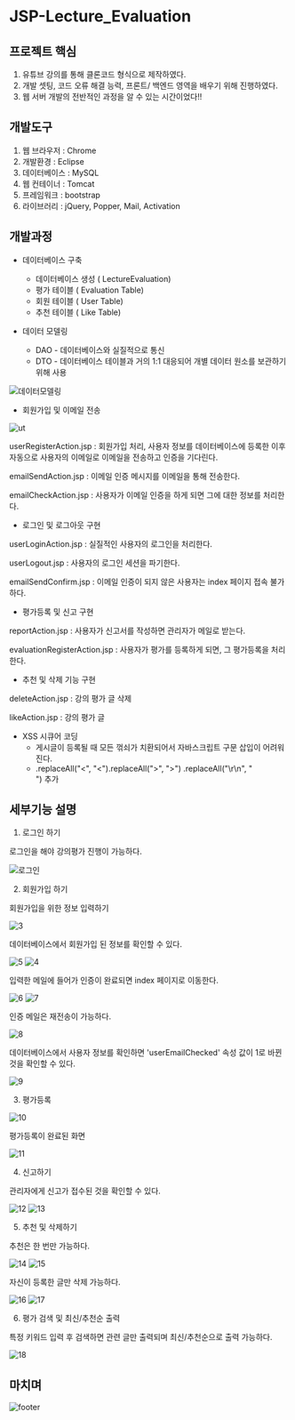 # JSP-Lecture_Evaluation
## 프로젝트 핵심
1. 유튜브 강의를 통해 클론코드 형식으로 제작하였다.
2. 개발 셋팅, 코드 오류 해결 능력, 프론트/ 백엔드 영역을 배우기 위해 진행하였다.
3. 웹 서버 개발의 전반적인 과정을 알 수 있는 시간이었다!!
## 개발도구
1. 웹 브라우저 : Chrome
2. 개발환경 : Eclipse
3. 데이터베이스 : MySQL
4. 웹 컨테이너 : Tomcat
5. 프레임워크 : bootstrap
6. 라이브러리 : jQuery, Popper, Mail, Activation

## 개발과정
* 데이터베이스 구축
  * 데이터베이스 생성 ( LectureEvaluation)
  * 평가 테이블 ( Evaluation Table)
  * 회원 테이블 ( User Table)
  * 추천 테이블 ( Like Table)

* 데이터 모델링
   
   * DAO - 데이터베이스와 실질적으로 통신
   * DTO - 데이터베이스 테이블과 거의 1:1 대응되어 개별 데이터 원소를 보관하기 위해 사용
   

![데이터모델링](https://user-images.githubusercontent.com/77962884/108624692-c9ce1580-7489-11eb-9ce4-ef1662161a29.PNG)
  
* 회원가입 및 이메일 전송

![ut](https://user-images.githubusercontent.com/77962884/108625197-ea4b9f00-748c-11eb-9941-3157d625a9f9.PNG)

userRegisterAction.jsp : 회원가입 처리, 사용자 정보를 데이터베이스에 등록한 이후 자동으로 사용자의 이메일로 이메일을 전송하고 인증을 기다린다.

emailSendAction.jsp : 이메일 인증 메시지를 이메일을 통해 전송한다.

emailCheckAction.jsp : 사용자가 이메일 인증을 하게 되면 그에 대한 정보를 처리한다.

* 로그인 및 로그아웃 구현

userLoginAction.jsp : 실질적인 사용자의 로그인을 처리한다.

userLogout.jsp : 사용자의 로그인 세션을 파기한다.

emailSendConfirm.jsp : 이메일 인증이 되지 않은 사용자는 index 페이지 접속 불가하다.

* 평가등록 및 신고 구현

reportAction.jsp : 사용자가 신고서를 작성하면 관리자가 메일로 받는다.

evaluationRegisterAction.jsp : 사용자가 평가를 등록하게 되면, 그 평가등록을 처리한다.

* 추천 및 삭제 기능 구현

deleteAction.jsp : 강의 평가 글 삭제

likeAction.jsp : 강의 평가 글 

* XSS 시큐어 코딩
  * 게시글이 등록될 때 모든 꺾쇠가 치환되어서 자바스크립트 구문 삽입이 어려워진다.
  * .replaceAll("<", "&lt;").replaceAll(">", "&gt;")
    .replaceAll("\r\n", "<br>") 추가
  
## 세부기능 설명

1. 로그인 하기

로그인을 해야 강의평가 진행이 가능하다.

![로그인](https://user-images.githubusercontent.com/77962884/108631127-dbc0b000-74ab-11eb-9ad1-228e21cf3fa6.PNG)

2. 회원가입 하기

회원가입을 위한 정보 입력하기

![3](https://user-images.githubusercontent.com/77962884/108631163-ec712600-74ab-11eb-9ea2-ad63bc62090d.PNG)

데이터베이스에서 회원가입 된 정보를 확인할 수 있다.

![5](https://user-images.githubusercontent.com/77962884/108631167-ed09bc80-74ab-11eb-9f9d-a07887e89150.PNG)
![4](https://user-images.githubusercontent.com/77962884/108631165-ec712600-74ab-11eb-9150-532d359f6ec6.PNG)

입력한 메일에 들어가 인증이 완료되면 index 페이지로 이동한다.

![6](https://user-images.githubusercontent.com/77962884/108631169-ed09bc80-74ab-11eb-8f68-22c1dda4662b.PNG)
![7](https://user-images.githubusercontent.com/77962884/108631172-eda25300-74ab-11eb-8fa8-e6e6fc087138.PNG)

인증 메일은 재전송이 가능하다.

![8](https://user-images.githubusercontent.com/77962884/108631174-eda25300-74ab-11eb-88bf-7198c8f8c1fa.PNG)

데이터베이스에서 사용자 정보를 확인하면 'userEmailChecked' 속성 값이 1로 바뀐 것을 확인할 수 있다.

![9](https://user-images.githubusercontent.com/77962884/108631176-ee3ae980-74ab-11eb-8cd0-db8ce0138c86.PNG)

3. 평가등록

![10](https://user-images.githubusercontent.com/77962884/108631178-ee3ae980-74ab-11eb-969a-465710e7b367.PNG)

평가등록이 완료된 화면
 
![11](https://user-images.githubusercontent.com/77962884/108631140-e8450880-74ab-11eb-8c9e-51d087a1ff9c.PNG)

4. 신고하기

관리자에게 신고가 접수된 것을 확인할 수 있다.

![12](https://user-images.githubusercontent.com/77962884/108631144-e9763580-74ab-11eb-8f89-df1bfdd4d225.PNG)
![13](https://user-images.githubusercontent.com/77962884/108631147-e9763580-74ab-11eb-80eb-446a9b8c1190.PNG)

5. 추천 및 삭제하기

추천은 한 번만 가능하다.

![14](https://user-images.githubusercontent.com/77962884/108631149-ea0ecc00-74ab-11eb-8dcd-bfde67957ebc.PNG)
![15](https://user-images.githubusercontent.com/77962884/108631152-eaa76280-74ab-11eb-9f33-f7864af1b849.PNG)

자신이 등록한 글만 삭제 가능하다.

![16](https://user-images.githubusercontent.com/77962884/108631154-eaa76280-74ab-11eb-83ee-053cf525b61d.PNG)
![17](https://user-images.githubusercontent.com/77962884/108631156-eb3ff900-74ab-11eb-965b-5b39a55077e8.PNG)

6. 평가 검색 및 최신/추천순 출력

특정 키워드 입력 후 검색하면 관련 글만 출력되며 최신/추천순으로 출력 가능하다.

![18](https://user-images.githubusercontent.com/77962884/108631157-eb3ff900-74ab-11eb-80bf-9be37bce00a1.png)

## 마치며

![footer](https://user-images.githubusercontent.com/77962884/108631889-8be3e800-74af-11eb-921f-a9846e75a8b6.PNG)






